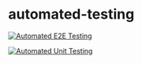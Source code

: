 # automated-testing

[![Automated E2E Testing](https://github.com/nyolarraklay/automated-testing/actions/workflows/e2e-test.yml/badge.svg)](https://github.com/nyolarraklay/automated-testing/actions/workflows/e2e-test.yml)

[![Automated Unit Testing](https://github.com/nyolarraklay/automated-testing/actions/workflows/unit-test.yml/badge.svg)](https://github.com/nyolarraklay/automated-testing/actions/workflows/unit-test.yml)

